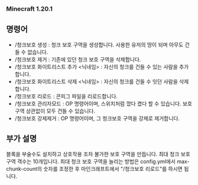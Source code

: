 ### Minecraft 1.20.1

## 명령어
 - /청크보호 생성 : 청크 보호 구역을 생성합니다. 사용한 유저의 땅이 되며 아무도 건들 수 없습니다.
 - /청크보호 제거 : 기존에 있던 청크 보호 구역을 삭제합니다.
 - /청크보호 화이트리스트 추가 <닉네임> : 자신의 청크를 건들 수 있는 사람을 추가합니다.
 - /청크보호 화이트리스트 삭제 <닉네임> : 자신의 청크를 건들 수 잇던 사람을 삭제합니다.
 - /청크보호 리로드 : 콘피그 파일을 리로드합니다.
 - /청크보호 관리자모드 : OP 명령어이며, 스위치처럼 껐다 켰다 할 수 있습니다. 보호 구역 상관없이 모두 건들 수 있습니다.
 - /청크보호 강제제거 : OP 명령어이며, 그 청크보호 구역을 강제로 제거합니다.

## 부가 설명
블록을 부술수도 설치하고 상호작용 조차 불가한 보호 구역을 만듭니다.
최대 청크 보호 구역 객수는 10개입니다.
최대 청크 보호 구역을 늘리는 방법은 config.yml에서 max-chunk-count의 숫자를 조정한 후
마인크래프트에서 "/청크보호 리로드"를 하시면 됩니다.
